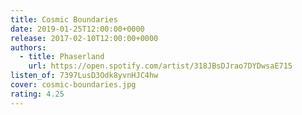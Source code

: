```yaml
---
title: Cosmic Boundaries
date: 2019-01-25T12:00:00+0000
release: 2017-02-10T12:00:00+0000
authors:
  - title: Phaserland
    url: https://open.spotify.com/artist/318JBsDJrao7DYDwsaE715
listen_of: 7397LusD3Odk8yvnHJC4hw
cover: cosmic-boundaries.jpg
rating: 4.25
---
```

